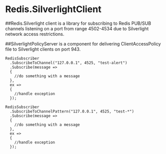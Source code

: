 Redis.SilverlightClient
=======================

##Redis.Silverlight client
  is a library for subscribing to Redis PUB/SUB channels listening on a port
  from range 4502-4534 due to Silverlight network access restrictions.

##SilverlightPolicyServer
  is a component for delivering ClientAccessPolicy file to Silverlight clients on port 943.

    RedisSubscriber
      .SubscribeToChannel("127.0.0.1", 4525, "test-alert")
      .Subscribe(message =>
      {
        //do something with a message
      },
      ex =>
      {
        //handle exception
      });

    RedisSubscriber
      .SubscribeToChannelPattern("127.0.0.1", 4525, "test-*")
      .Subscribe(message =>
      {
        //do something with a message
      },
      ex =>
      {
        //handle exception
      });
